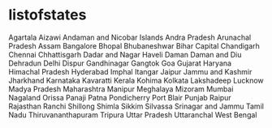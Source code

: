 # listofstates
Agartala
Aizawi
Andaman and Nicobar Islands
Andra Pradesh
Arunachal Pradesh
Assam
Bangalore
Bhopal
Bhubaneshwar
Bihar
Capital
Chandigarh
Chennai
Chhattisgarh
Dadar and Nagar Haveli
Daman
Daman and Diu
Dehradun
Delhi
Dispur
Gandhinagar
Gangtok
Goa
Gujarat
Haryana
Himachal Pradesh
Hyderabad
Imphal
Itangar
Jaipur
Jammu and Kashmir
Jharkhand
Karnataka
Kavaratti
Kerala
Kohima
Kolkata
Lakshadeep
Lucknow
Madya Pradesh
Maharashtra
Manipur
Meghalaya
Mizoram
Mumbai
Nagaland
Orissa
Panaji
Patna
Pondicherry
Port Blair
Punjab
Raipur
Rajasthan
Ranchi
Shillong
Shimla
Sikkim
Silvassa
Srinagar and Jammu
Tamil Nadu
Thiruvananthapuram
Tripura
Uttar Pradesh
Uttaranchal
West Bengal
